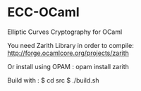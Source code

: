 ECC-OCaml
=========

Elliptic Curves Cryptography for OCaml

You need Zarith Library in order to compile:
http://forge.ocamlcore.org/projects/zarith

Or install using OPAM : opam install zarith

Build with :
	$ cd src
	$ ./build.sh
